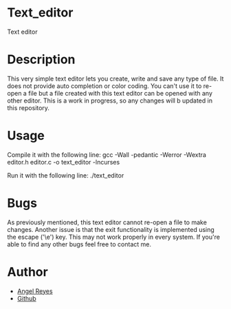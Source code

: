 # Text_editor
Text editor

# Description
This very simple text editor lets you create, write and save any type of file.
It does not provide auto completion or color coding. You can't use it to re-open
a file but a file created with this text editor can be opened with any other editor.
This is a work in progress, so any changes will b updated in this repository.

# Usage
Compile it with the following line:
gcc -Wall -pedantic -Werror -Wextra editor.h editor.c -o text_editor -lncurses

Run it with the following line:
./text_editor <filename>

# Bugs
As previously mentioned, this text editor cannot re-open a file to make changes.
Another issue is that the exit functionality is implemented using the escape ('\e')
key. This may not work properly in every system. If you're able to find any other
bugs feel free to contact me.

# Author
* [Angel Reyes](angel.reyes.segarra@gmail.com)
* [Github](https://github.com/areyes-hub/text_editor)

